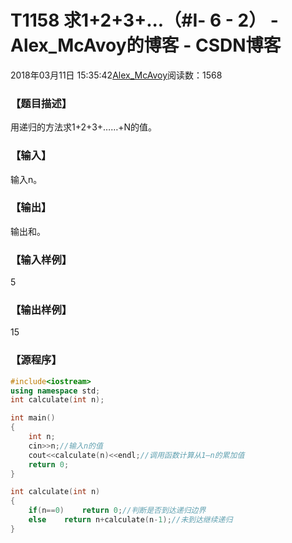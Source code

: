# T1158	求1+2+3+...（#Ⅰ- 6 - 2） - Alex_McAvoy的博客 - CSDN博客





2018年03月11日 15:35:42[Alex_McAvoy](https://me.csdn.net/u011815404)阅读数：1568








### 【题目描述】

用递归的方法求1+2+3+……+N的值。

### 【输入】

输入n。


### 【输出】

输出和。


### 【输入样例】

5

### 【输出样例】

15

### 【源程序】

```cpp
#include<iostream>
using namespace std;
int calculate(int n);

int main()
{
	int n;
	cin>>n;//输入n的值
	cout<<calculate(n)<<endl;//调用函数计算从1—n的累加值
	return 0;
}

int calculate(int n)
{
	if(n==0)	return 0;//判断是否到达递归边界
	else	return n+calculate(n-1);//未到达继续递归
}
```



